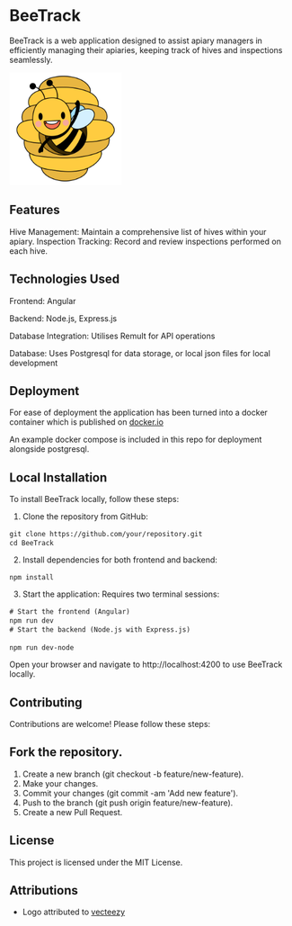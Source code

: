 # BeeTrack
BeeTrack is a web application designed to assist apiary managers in efficiently managing their apiaries, keeping track of hives and inspections seamlessly.

<img src="./src/assets/logo.png" width="200" height="200">

## Features
Hive Management: Maintain a comprehensive list of hives within your apiary.
Inspection Tracking: Record and review inspections performed on each hive.


## Technologies Used
Frontend: Angular

Backend: Node.js, Express.js

Database Integration: Utilises Remult for API operations

Database: Uses Postgresql for data storage, or local json files for local development

## Deployment
For ease of deployment the application has been turned into a docker container which is published on [docker.io](https://hub.docker.com/r/mthomas564/beetrack)

An example docker compose is included in this repo for deployment alongside postgresql.

## Local Installation
To install BeeTrack locally, follow these steps:

1. Clone the repository from GitHub:

```
git clone https://github.com/your/repository.git
cd BeeTrack
```

2. Install dependencies for both frontend and backend:
```
npm install
```
3. Start the application:
Requires two terminal sessions:
```
# Start the frontend (Angular)
npm run dev
# Start the backend (Node.js with Express.js)

npm run dev-node
```
Open your browser and navigate to http://localhost:4200 to use BeeTrack locally.

## Contributing
Contributions are welcome! Please follow these steps:

## Fork the repository.
1. Create a new branch (git checkout -b feature/new-feature).
2. Make your changes.
3. Commit your changes (git commit -am 'Add new feature').
4. Push to the branch (git push origin feature/new-feature).
5. Create a new Pull Request.

## License
This project is licensed under the MIT License.

## Attributions
- Logo attributed to [vecteezy](https://www.vecteezy.com/free-png/bee)